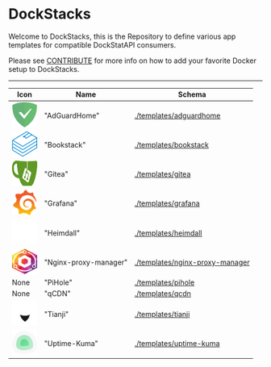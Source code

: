 # DockStacks

Welcome to DockStacks, this is the Repository to define various app templates for compatible DockStatAPI consumers.

Please see [CONTRIBUTE](./CONTRIBUTE.md) for more info on how to add your favorite Docker setup to DockStacks.

---
| Icon | Name | Schema |
|------|------|--------|
|<img src="./templates/adguardhome/adguard-home.svg" alt="adguardhome" width="50" height="50">|"AdGuardHome"|[./templates/adguardhome](./templates/adguardhome/template.json)
|<img src="./templates/bookstack/bookstack.svg" alt="bookstack" width="50" height="50">|"Bookstack"|[./templates/bookstack](./templates/bookstack/template.json)
|<img src="./templates/gitea/gitea.svg" alt="gitea" width="50" height="50">|"Gitea"|[./templates/gitea](./templates/gitea/template.json)
|<img src="./templates/grafana/grafana.svg" alt="grafana" width="50" height="50">|"Grafana"|[./templates/grafana](./templates/grafana/template.json)
|<img src="./templates/heimdall/heimdall.svg" alt="heimdall" width="50" height="50">|"Heimdall"|[./templates/heimdall](./templates/heimdall/template.json)
|<img src="./templates/nginx-proxy-manager/nginx-proxy-manager.svg" alt="nginx-proxy-manager" width="50" height="50">|"Nginx-proxy-manager"|[./templates/nginx-proxy-manager](./templates/nginx-proxy-manager/template.json)
|None|"PiHole"|[./templates/pihole](./templates/pihole/template.json)
|None|"qCDN"|[./templates/qcdn](./templates/qcdn/template.json)
|<img src="./templates/tianji/tianji.svg" alt="tianji" width="50" height="50">|"Tianji"|[./templates/tianji](./templates/tianji/template.json)
|<img src="./templates/uptime-kuma/uptime-kuma.svg" alt="uptime-kuma" width="50" height="50">|"Uptime-Kuma"|[./templates/uptime-kuma](./templates/uptime-kuma/template.json)
